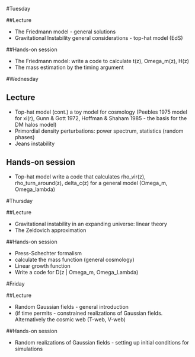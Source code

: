 
#Tuesday 

##Lecture

* The Friedmann model - general solutions
* Gravitational Instability general considerations - top-hat model (EdS) 

##Hands-on session
* The Friedmann model: write a code to calculate t(z), Omega_m(z), H(z) 
* The mass estimation by the timing argument

#Wednesday

## Lecture
* Top-hat model (cont.) a  toy model for cosmology (Peebles 1975 model for xi(r), Gunn & Gott 1972, Hoffman & Shaham 1985 - the basis for the DM halos model)
* Primordial density perturbations: power spectrum, statistics (random phases)
* Jeans instability

## Hands-on session

* Top-hat model write a code that calculates rho_vir(z), rho_turn_around(z), delta_c(z) for a general model (Omega_m, Omega_lambda)

#Thursday

##Lecture

* Gravitational instability in an expanding universe: linear theory
* The Zeldovich approximation

##Hands-on session

* Press-Schechter formalism 
* calculate the mass function (general cosmology) 
* Linear growth function 
* Write a code for D(z | Omega_m, Omega_Lambda)


#Friday

##Lecture 
* Random Gaussian fields - general introduction
* (if time permits - constrained realizations of Gaussian fields. Alternatively  the cosmic web (T-web, V-web)

##Hands-on session

* Random realizations of Gaussian fields - setting up initial conditions for simulations 